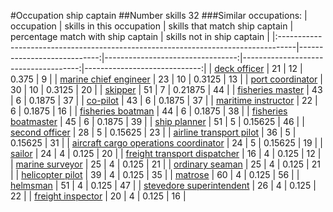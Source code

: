 #Occupation ship captain
##Number skills 32
###Similar occupations:
| occupation                                                                        |   skills in this occupation |   skills that match ship captain |   percentage match with ship captain |   skills not in ship captain |
|:----------------------------------------------------------------------------------|----------------------------:|---------------------------------:|-------------------------------------:|-----------------------------:|
| [deck officer](deck_officer.md)                                                   |                          21 |                               12 |                              0.375   |                            9 |
| [marine chief engineer](marine_chief_engineer.md)                                 |                          23 |                               10 |                              0.3125  |                           13 |
| [port coordinator](port_coordinator.md)                                           |                          30 |                               10 |                              0.3125  |                           20 |
| [skipper](skipper.md)                                                             |                          51 |                                7 |                              0.21875 |                           44 |
| [fisheries master](fisheries_master.md)                                           |                          43 |                                6 |                              0.1875  |                           37 |
| [co-pilot](co-pilot.md)                                                           |                          43 |                                6 |                              0.1875  |                           37 |
| [maritime instructor](maritime_instructor.md)                                     |                          22 |                                6 |                              0.1875  |                           16 |
| [fisheries boatman](fisheries_boatman.md)                                         |                          44 |                                6 |                              0.1875  |                           38 |
| [fisheries boatmaster](fisheries_boatmaster.md)                                   |                          45 |                                6 |                              0.1875  |                           39 |
| [ship planner](ship_planner.md)                                                   |                          51 |                                5 |                              0.15625 |                           46 |
| [second officer](second_officer.md)                                               |                          28 |                                5 |                              0.15625 |                           23 |
| [airline transport pilot](airline_transport_pilot.md)                             |                          36 |                                5 |                              0.15625 |                           31 |
| [aircraft cargo operations coordinator](aircraft_cargo_operations_coordinator.md) |                          24 |                                5 |                              0.15625 |                           19 |
| [sailor](sailor.md)                                                               |                          24 |                                4 |                              0.125   |                           20 |
| [freight transport dispatcher](freight_transport_dispatcher.md)                   |                          16 |                                4 |                              0.125   |                           12 |
| [marine surveyor](marine_surveyor.md)                                             |                          25 |                                4 |                              0.125   |                           21 |
| [ordinary seaman](ordinary_seaman.md)                                             |                          25 |                                4 |                              0.125   |                           21 |
| [helicopter pilot](helicopter_pilot.md)                                           |                          39 |                                4 |                              0.125   |                           35 |
| [matrose](matrose.md)                                                             |                          60 |                                4 |                              0.125   |                           56 |
| [helmsman](helmsman.md)                                                           |                          51 |                                4 |                              0.125   |                           47 |
| [stevedore superintendent](stevedore_superintendent.md)                           |                          26 |                                4 |                              0.125   |                           22 |
| [freight inspector](freight_inspector.md)                                         |                          20 |                                4 |                              0.125   |                           16 |
